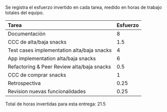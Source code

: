 Se registra el esfuerzo invertido en cada tarea, medido en horas de trabajo totales del equipo.


| Tarea                                      | Esfuerzo |
| :------------------------------------------- | ---------- |
| Documentación                             | 8        |
| CCC de alta/baja snacks                    | 1.5      |
| Test cases implementation alta/baja snacks | 4        |
| App implementation alta/baja snacks        | 6        |
| Refactoring & Peer Review alta/baja snacks | 0.5      |
| CCC de comprar snacks                      | 1        |
| Retrospectiva                              | 0.25     |
| Revision nuevas funcionalidades            | 0.25     |

Total de horas invertidas para esta entrega: 21.5

